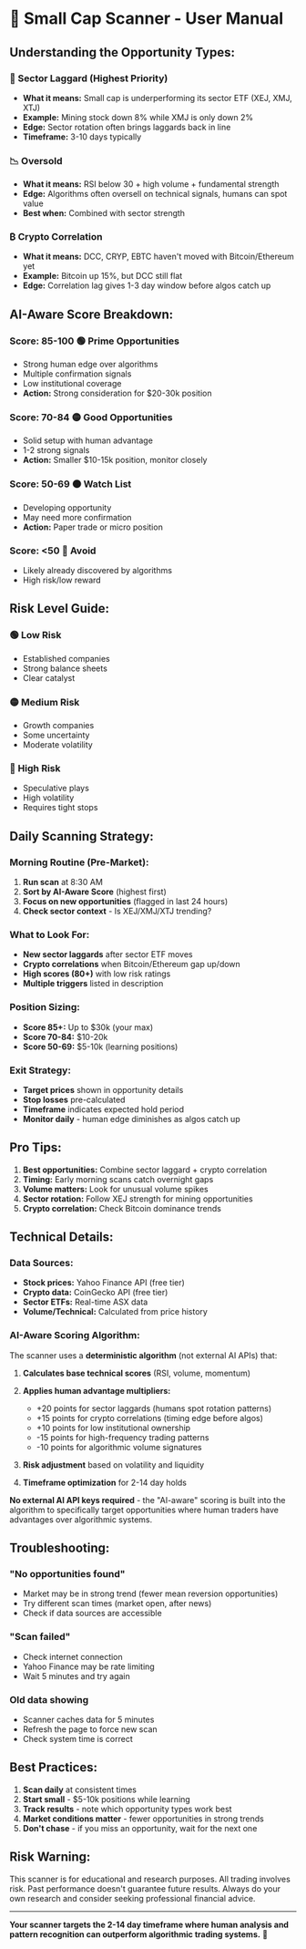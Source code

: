 # 🎯 Small Cap Scanner - User Manual

## **Understanding the Opportunity Types:**

### **🔴 Sector Laggard** (Highest Priority)
- **What it means:** Small cap is underperforming its sector ETF (XEJ, XMJ, XTJ)
- **Example:** Mining stock down 8% while XMJ is only down 2%
- **Edge:** Sector rotation often brings laggards back in line
- **Timeframe:** 3-10 days typically

### **📉 Oversold** 
- **What it means:** RSI below 30 + high volume + fundamental strength
- **Edge:** Algorithms often oversell on technical signals, humans can spot value
- **Best when:** Combined with sector strength

### **₿ Crypto Correlation**
- **What it means:** DCC, CRYP, EBTC haven't moved with Bitcoin/Ethereum yet
- **Example:** Bitcoin up 15%, but DCC still flat
- **Edge:** Correlation lag gives 1-3 day window before algos catch up

## **AI-Aware Score Breakdown:**

### **Score: 85-100** 🟢 **Prime Opportunities**
- Strong human edge over algorithms
- Multiple confirmation signals
- Low institutional coverage
- **Action:** Strong consideration for $20-30k position

### **Score: 70-84** 🟡 **Good Opportunities** 
- Solid setup with human advantage
- 1-2 strong signals
- **Action:** Smaller $10-15k position, monitor closely

### **Score: 50-69** 🟠 **Watch List**
- Developing opportunity
- May need more confirmation
- **Action:** Paper trade or micro position

### **Score: <50** 🔴 **Avoid**
- Likely already discovered by algorithms
- High risk/low reward

## **Risk Level Guide:**

### **🟢 Low Risk**
- Established companies
- Strong balance sheets
- Clear catalyst

### **🟡 Medium Risk** 
- Growth companies
- Some uncertainty
- Moderate volatility

### **🔴 High Risk**
- Speculative plays
- High volatility
- Requires tight stops

## **Daily Scanning Strategy:**

### **Morning Routine (Pre-Market):**
1. **Run scan** at 8:30 AM
2. **Sort by AI-Aware Score** (highest first)
3. **Focus on new opportunities** (flagged in last 24 hours)
4. **Check sector context** - Is XEJ/XMJ/XTJ trending?

### **What to Look For:**
- **New sector laggards** after sector ETF moves
- **Crypto correlations** when Bitcoin/Ethereum gap up/down
- **High scores (80+)** with low risk ratings
- **Multiple triggers** listed in description

### **Position Sizing:**
- **Score 85+:** Up to $30k (your max)
- **Score 70-84:** $10-20k 
- **Score 50-69:** $5-10k (learning positions)

### **Exit Strategy:**
- **Target prices** shown in opportunity details
- **Stop losses** pre-calculated 
- **Timeframe** indicates expected hold period
- **Monitor daily** - human edge diminishes as algos catch up

## **Pro Tips:**

1. **Best opportunities:** Combine sector laggard + crypto correlation
2. **Timing:** Early morning scans catch overnight gaps
3. **Volume matters:** Look for unusual volume spikes
4. **Sector rotation:** Follow XEJ strength for mining opportunities
5. **Crypto correlation:** Check Bitcoin dominance trends

## **Technical Details:**

### **Data Sources:**
- **Stock prices:** Yahoo Finance API (free tier)
- **Crypto data:** CoinGecko API (free tier)
- **Sector ETFs:** Real-time ASX data
- **Volume/Technical:** Calculated from price history

### **AI-Aware Scoring Algorithm:**
The scanner uses a **deterministic algorithm** (not external AI APIs) that:

1. **Calculates base technical scores** (RSI, volume, momentum)
2. **Applies human advantage multipliers:**
   - +20 points for sector laggards (humans spot rotation patterns)
   - +15 points for crypto correlations (timing edge before algos)
   - +10 points for low institutional ownership
   - -15 points for high-frequency trading patterns
   - -10 points for algorithmic volume signatures

3. **Risk adjustment** based on volatility and liquidity
4. **Timeframe optimization** for 2-14 day holds

**No external AI API keys required** - the "AI-aware" scoring is built into the algorithm to specifically target opportunities where human traders have advantages over algorithmic systems.

## **Troubleshooting:**

### **"No opportunities found"**
- Market may be in strong trend (fewer mean reversion opportunities)
- Try different scan times (market open, after news)
- Check if data sources are accessible

### **"Scan failed"**
- Check internet connection
- Yahoo Finance may be rate limiting
- Wait 5 minutes and try again

### **Old data showing**
- Scanner caches data for 5 minutes
- Refresh the page to force new scan
- Check system time is correct

## **Best Practices:**

1. **Scan daily** at consistent times
2. **Start small** - $5-10k positions while learning
3. **Track results** - note which opportunity types work best
4. **Market conditions matter** - fewer opportunities in strong trends
5. **Don't chase** - if you miss an opportunity, wait for the next one

## **Risk Warning:**

This scanner is for educational and research purposes. All trading involves risk. Past performance doesn't guarantee future results. Always do your own research and consider seeking professional financial advice.

---

**Your scanner targets the 2-14 day timeframe where human analysis and pattern recognition can outperform algorithmic trading systems.** 🎯